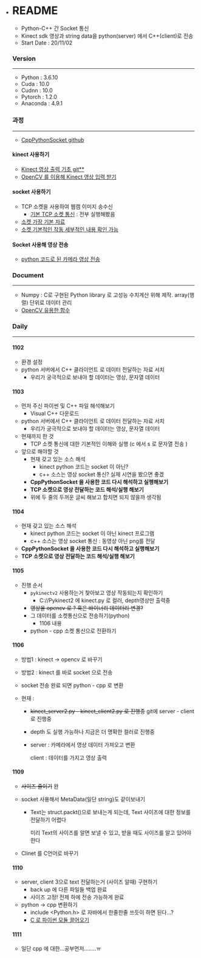 - # README

  - Python-C++ 간 Socket 통신
  - Kinect sdk 영상과 string data을 python(server) 에서 C++(client)로 전송
  - Start Date : 20/11/02

  ### Version

  ------

  - Python : 3.6.10
  - Cuda : 10.0
  - Cudnn : 10.0
  - Pytorch : 1.2.0
  - Anaconda : 4.9.1

  ### 과정

  ------

  - [CppPythonSocket github](https://github.com/OleguerCanal/cpp-python_socket)

  #### kinect 사용하기

  - [Kinect 영상 출력 기초 git**](https://github.com/limgm/PyKinect2)
  - [OpenCV 를 이용해 Kinect 영상 입력 받기](https://t9t9.com/489)

  #### socket 사용하기

  - TCP 소켓을 사용하여 웹캠 이미지 송수신
    - [기본 TCP 소켓 통신](https://webnautes.tistory.com/1381) : 전부 실행해봤음
  - [소켓 가장 기본 자료](https://pymotw.com/2/socket/tcp.html)
  - [소켓 기본적인 작동 세부적인 내용 확인 가능](https://itholic.github.io/python-socket/)

  #### Socket 사용해 영상 전송

  - [python 코드로 된 카메라 영상 전송](https://m.blog.naver.com/PostView.nhn?blogId=dldudcks1779&logNo=222024824853&categoryNo=70&proxyReferer=https:%2F%2Fwww.google.com%2F)

  ### Document

  ------

  - Numpy : C로 구현된 Python library 로 고성능 수치계산 위해 제작. array(행렬) 단위로 데이터 관리
  - [OpenCV 유용한 함수](https://bskyvision.com/712)

  ### Daily

  ------

  #### 1102

  - 환경 설정
  - python 서버에서 C++ 클라이언트 로 데이터 전달하는 자료 서치
    - 우리가 궁극적으로 보내야 할 데이터는 영상, 문자열 데이터

  #### 1103

  - 먼저 주신 파이썬 및 C++ 파일 해석해보기
    - Visual C++ 다운로드
  - python 서버에서 C++ 클라이언트 로 데이터 전달하는 자료 서치
    - 우리가 궁극적으로 보내야 할 데이터는 영상, 문자열 데이터
  - 현재까지 한 것
    - TCP 소켓 통신에 대한 기본적인 이해와 실행 (c 에서 s 로 문자열 전송 )
  - 앞으로 해야할 것
    - 현재 갖고 있는 소스 해석
      - kinect python 코드는 socket 이 아닌?
      - c++ 소스는 영상 socket 통신? 실제 시연을 봤으면 좋겠
    - **CppPythonSocket 을 사용한 코드 다시 해석하고 실행해보기**
    - **TCP 소켓으로 영상 전달하는 코드 해석/실행 해보기**
    - 위에 두 줄의 두꺼운 글씨 해보고 합치면 되지 않을까 생각됨

  #### 1104

  - 현재 갖고 있는 소스 해석
    - kinect python 코드는 socket 이 아닌 kinect 프로그램
    - c++ 소스는 영상 socket 통신 : 동영상 아닌 png를 전달
  - **CppPythonSocket 을 사용한 코드 다시 해석하고 실행해보기**
  - **TCP 소켓으로 영상 전달하는 코드 해석/실행 해보기**

  #### 1105

  - 진행 순서
    - `pykinectv2` 사용하는거 찾아보고 영상 작동되는지 확인하기
      - C://Pykinect2 에 kinect.py 로 컬러, depth영상만 출력중
    - ~~영상을 opencv 로 ? 혹은 바이너리 데이터리 변경?~~
    - 그 데이터를 소켓통신으로 전송하기(python)
      - 1106 내용
    - python - cpp 소켓 통신으로 전환하기

  #### 1106

  - 방법1 : kinect -> opencv 로 바꾸기

  - 방법2 : kinect 를 바로 socket 으로 전송

  - socket 전송 완료 되면 python - cpp 로 변환

  - 현재 :

    - ~~kinect_server2.py - kinect_client2.py 로 진행중~~ git에 server - client 로 진행중

    - depth 도 실행 가능하나 지금은 더 명확한 컬러로 진행중

    - server : 카메라에서 영상 데이터 가져오고 변환

      client : 데이터를 가지고 영상 출력

  #### 1109

  - ~~사이즈 줄이기~~ 완

  - socket 사용해서 MetaData(일단 string)도 같이보내기

    - Text는 struct.packt()으로 보내는게 되는데, Text 사이즈에 대한 정보를 전달하기 어렵다

      미리 Text의 사이즈를 알면 보낼 수 있고, 받을 때도 사이즈를 알고 있어야 한다

  - Clinet 를 C언어로 바꾸기

  #### 1110

  - server, client 3으로 text 전달하는거 (사이즈 알때) 구현하기
    - back up 에 다른 파일들 백업 완료
    - 사이즈 고정! 전제 하에 전송 가능하게 완료
  - python -> cpp 변환하기
    - include <Python.h> 로 자바에서 한줄한줄 쓰듯이 하면 된다...?
    - [C 로 파이썬 모듈 끌어오기](http://blog.tcltk.co.kr/?p=2851)

  #### 1111

  - 일단 cpp 에 대한...공부먼저........ㅠ